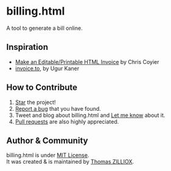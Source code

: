 billing.html
========

A tool to generate a bill online.


Inspiration
--------

 * [Make an Editable/Printable HTML Invoice](https://css-tricks.com/html-invoice/) by Chris Coyier
 * [invoice.to](https://invoice.to), by Ugur Kaner


How to Contribute
--------

1. [Star](https://github.com/tzi/billing.html/stargazers) the project!
2. [Report a bug](https://github.com/tzi/billing.html/issues/new) that you have found.
3. Tweet and blog about billing.html and [Let me know](https://twitter.com/iamtzi) about it.
4. [Pull requests](CONTRIBUTING.md) are also highly appreciated.


Author & Community
--------

billing.html is under [MIT License](http://tzi.mit-license.org/).<br>
It was created & is maintained by [Thomas ZILLIOX](http://tzi.fr).